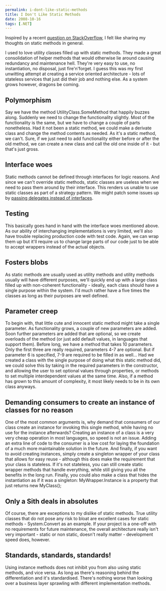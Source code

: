 ```yaml
---
permalink: i-dont-like-static-methods
title: I Don't Like Static Methods
date: 2008-10-16
tags: [.NET]
---
```

Inspired by a recent [question on StackOverflow](http://stackoverflow.com/questions/205689/class-with-single-method-best-approach), I felt like sharing my thoughts on static methods in general.

<!-- more -->

I used to love utility classes filled up with static methods. They made a great consolidation of helper methods that would otherwise lie around causing redundancy and maintenance hell. They're very easy to use, no instantiation, no disposal, just fire'n'forget. I guess this was my first unwitting attempt at creating a service oriented architecture - lots of stateless services that just did their job and nothing else. As a system grows however, dragons be coming.

## Polymorphism

Say we have the method UtilityClass.SomeMethod that happily buzzes along. Suddenly we need to change the functionality slightly. Most of the functionality is the same, but we have to change a couple of parts nonetheless. Had it not been a static method, we could make a derivate class and change the method contents as needed. As it's a static method, we can't. Sure, if we just need to add functionality either before or after the old method, we can create a new class and call the old one inside of it - but that's just gross.

## Interface woes

Static methods cannot be defined through interfaces for logic reasons. And since we can't override static methods, static classes are useless when we need to pass them around by their interface. This renders us unable to use static classes as part of a strategy pattern. We might patch some issues up by [passing delegates instead of interfaces](http://blogs.msdn.com/kirillosenkov/archive/2008/02/06/how-to-override-static-methods.aspx).

## Testing

This basically goes hand in hand with the interface woes mentioned above. As our ability of interchanging implementations is very limited, we'll also have trouble replacing production code with test code. Again, we can wrap them up but it'll require us to change large parts of our code just to be able to accept wrappers instead of the actual objects.

## Fosters blobs

As static methods are usually used as utility methods and utility methods usually will have different purposes, we'll quickly end up with a large class filled up with non-coherent functionality - ideally, each class should have a single purpose within the system. I'd much rather have a five times the classes as long as their purposes are well defined.

## Parameter creep

To begin with, that little cute and innocent static method might take a single parameter. As functionality grows, a couple of new parameters are added. Soon further parameters are added that are optional, so we create overloads of the method (or just add default values, in languages that support them). Before long, we have a method that takes 10 parameters. Only the first three are really required, parameters 4-7 are optional. But if parameter 6 is specified, 7-9 are required to be filled in as well... Had we created a class with the single purpose of doing what this static method did, we could solve this by taking in the required parameters in the constructor, and allowing the user to set optional values through properties, or methods to set multiple interdependent values at the same time. Also, if a method has grown to this amount of complexity, it most likely needs to be in its own class anyways.

## Demanding consumers to create an instance of classes for no reason

One of the most common arguments is, why demand that consumers of our class create an instance for invoking this single method, while having no use for the instance afterwards? Creating an instance of a class is a very very cheap operation in most languages, so speed is not an issue. Adding an extra line of code to the consumer is a low cost for laying the foundation of a much more maintainable solution in the future. And finally, if you want to avoid creating instances, simply create a singleton wrapper of your class that allows for easy reuse - although this does make the requirement that your class is stateless. If it's not stateless, you can still create static wrapper methods that handle everything, while still giving you all the benefits in the long run. Finally, you could also make a class that hides the instantiation as if it was a singleton: MyWrapper.Instance is a property that just returns new MyClass();

## Only a Sith deals in absolutes

Of course, there are exceptions to my dislike of static methods. True utility classes that do not pose any risk to bloat are excellent cases for static methods - System.Convert as an example. If your project is a one-off with no requirements for future maintenance, the overall architecture really isn't very important - static or non static, doesn't really matter - development speed does, however.

## Standards, standards, standards!

Using instance methods does not inhibit you from also using static methods, and vice versa. As long as there's reasoning behind the differentiation and it's standardised. There's nothing worse than looking over a business layer sprawling with different implementation methods.
